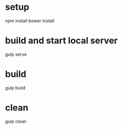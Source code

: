 # setup
 
 npm install
 bower install

# build and start local server

 gulp serve

# build
 
 gulp build

# clean

 gulp clean

 